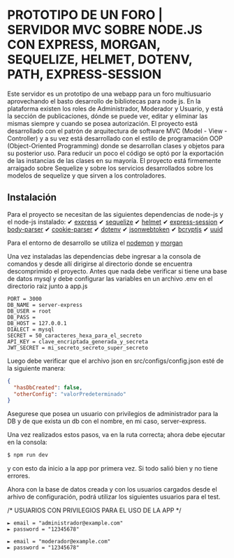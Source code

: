  
# PROTOTIPO DE UN FORO | SERVIDOR MVC SOBRE NODE.JS CON EXPRESS, MORGAN, SEQUELIZE, HELMET, DOTENV, PATH, EXPRESS-SESSION

Este servidor es un prototipo de una webapp para un foro multiusuario aprovechando el basto desarrollo de bibliotecas para node js.
En la plataforma existen los roles de Administrador, Moderador y Usuario, y está la sección de publicaciones, dónde 
se puede ver, editar y eliminar las mismas siempre y cuando se posea autorización.
El proyecto está desarrollado con el patrón de arquitectura de software MVC (Model - View - Controller) y a su vez está desarrollado 
con el estilo de programación OOP (Object-Oriented Programming) donde se desarrollan clases y objetos para su posterior uso.
Para reducir un poco el código se optó por la exportación de las instancias de las clases en su mayoría.
El proyecto está firmemente arraigado sobre Sequelize y sobre los servicios desarrollados sobre los modelos de sequelize y que sirven a los controladores.


## Instalación

Para el proyecto se necesitan de las siguientes dependencias de node-js y el node-js instalado: 
    ✔ [express](https://expressjs.com/es/starter/installing.html)
    ✔ [sequelize](https://sequelize.org)
    ✔ [helmet](https://helmetjs.github.io)
    ✔ [express-session](https://github.com/expressjs/session)
    ✔ [body-parser](https://www.npmjs.com/package/body-parser)
    ✔ [cookie-parser](https://www.npmjs.com/package/cookie-parser)
    ✔ [dotenv](https://www.npmjs.com/package/dotenv)
    ✔ [jsonwebtoken](https://github.com/auth0/node-jsonwebtoken)
    ✔ [bcryptjs](https://www.npmjs.com/package/bcryptjs)
    ✔ [uuid](https://www.npmjs.com/package/uuid)

Para el entorno de desarrollo se utiliza el [nodemon](https://www.npmjs.com/package/nodemon) y [morgan](https://github.com/expressjs/morgan)
    
Una vez instaladas las dependencias debe ingresar a la consola de comandos y desde allí dirigirse al directorio donde se encuentra descomprimido el proyecto. 
Antes que nada debe verificar si tiene una base de datos mysql y debe configurar las variables en un archivo .env en el directorio raiz junto a app.js

```dotenv
PORT = 3000
DB_NAME = server-express
DB_USER = root
DB_PASS =
DB_HOST = 127.0.0.1
DIALECT = mysql
SECRET = 50_caracteres_hexa_para_el_secreto
API_KEY = clave_encriptada_generada_y_secreta
JWT_SECRET = mi_secreto_secreto_super_secreto
```

Luego debe verificar que el archivo json en src/configs/config.json esté de la siguiente manera:
```json
{
  "hasDbCreated": false,
  "otherConfig": "valorPredeterminado"
}
```
Asegurese que posea un usuario con privilegios de administrador para la DB y de que exista un db con el nombre, en mi caso,
server-express.

Una vez realizados estos pasos, va en la ruta correcta; ahora debe ejecutar en la consola:
```bash
$ npm run dev
```
y con esto da inicio a la app por primera vez. Si todo salió bien y no tiene errores. 

Ahora con la base de datos creada y con los usuarios cargados desde el arhivo de configuración, podrá utilizar los siguientes usuarios para el test.

/* USUARIOS CON PRIVILEGIOS PARA EL USO DE LA APP */

    ► email = "administrador@example.com"
    ► password = "12345678"

    ► email = "moderador@example.com"
    ► password = "12345678"
    
